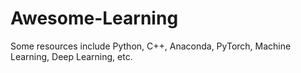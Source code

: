 # Awesome-Learning


Some resources include Python, C++, Anaconda, PyTorch, Machine Learning, Deep Learning,  etc.
